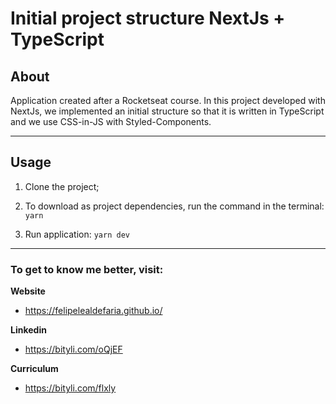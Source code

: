 # Initial project structure NextJs + TypeScript

## About

Application created after a Rocketseat course. In this project developed with NextJs, we implemented an initial structure so that it is written in TypeScript and we use CSS-in-JS with Styled-Components.

----
## Usage

1. Clone the project;

2. To download as project dependencies, run the command in the terminal: ```yarn```

3. Run application: ```yarn dev```

----
### To get to know me better, visit:

**Website**

* https://felipelealdefaria.github.io/

**Linkedin**

* https://bityli.com/oQjEF

**Curriculum**

* https://bityli.com/flxly
